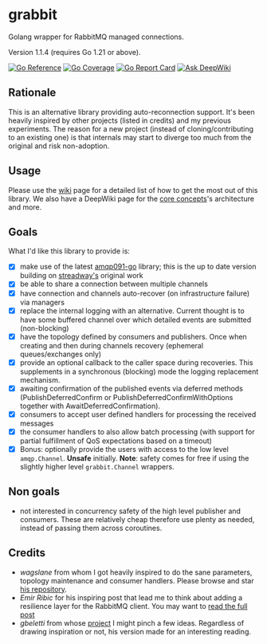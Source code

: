 # grabbit
Golang wrapper for RabbitMQ managed connections.

Version 1.1.4 (requires Go 1.21 or above).<br>

[![Go Reference](https://pkg.go.dev/badge/github.com/LucaWolf/grabbit.svg)](https://pkg.go.dev/github.com/LucaWolf/grabbit)
[![Go Coverage](https://github.com/LucaWolf/grabbit/wiki/coverage.svg)](https://raw.githack.com/wiki/LucaWolf/grabbit/coverage.html)
[![Go Report Card](https://goreportcard.com/badge/github.com/LucaWolf/grabbit)](https://goreportcard.com/report/github.com/LucaWolf/grabbit)
[![Ask DeepWiki](https://deepwiki.com/badge.svg)](https://deepwiki.com/LucaWolf/grabbit)

## Rationale
This is an alternative library providing auto-reconnection support. It's been heavily inspired by other projects
 (listed in credits) and my previous experiments. 
The reason for a new project (instead of cloning/contributing to an existing one) is that internals may start to 
diverge too much from the original and risk non-adoption.

## Usage
Please use the [wiki](https://github.com/LucaWolf/grabbit/wiki#how-tos) page for a detailed list of how to get 
the most out of this library. We also have a DeepWiki page for the
 [core concepts](https://deepwiki.com/LucaWolf/grabbit/2-core-components)'s architecture and more.

## Goals
What I'd like this library to provide is:

  - [x] make use of the latest [amqp091-go](https://github.com/rabbitmq/amqp091-go) library;
      this is the up to date version building on [streadway's](https://github.com/streadway/amqp)
      original work
  - [x] be able to share a connection between multiple channels
  - [x] have connection and channels auto-recover (on infrastructure failure) via managers
  - [x] replace the internal logging with an alternative. Current thought is to have some
      buffered channel over which detailed events are submitted (non-blocking)
  - [x] have the topology defined by consumers and publishers. Once when creating and then
      during channels recovery (ephemeral queues/exchanges only)
  - [x] provide an optional callback to the caller space during recoveries. This supplements
     in a synchronous (blocking) mode the logging replacement mechanism.
  - [x] awaiting confirmation of the published events via deferred methods (PublishDeferredConfirm
     or PublishDeferredConfirmWithOptions together with AwaitDeferredConfirmation).      
  - [x] consumers to accept user defined handlers for processing the received messages
  - [x] the consumer handlers to also allow batch processing (with support for 
      partial fulfillment of QoS expectations based on a timeout)
  - [x] Bonus: optionally provide the users with access to the low level `amqp.Channel`. **Unsafe**
      initially. **Note**: safety comes for free if using the slightly higher level `grabbit.Channel` wrappers.

## Non goals

  * not interested in concurrency safety of the high level publisher and consumers. These are relatively 
   cheap therefore use plenty as needed, instead of passing them across coroutines.

## Credits

  * _wagslane_ from whom I got heavily inspired to do the sane parameters, 
      topology maintenance and consumer handlers. Please browse and star [his repository](https://github.com/wagslane/go-rabbitmq).
  * _Emir Ribic_ for his inspiring post that lead me to think about adding a resilience layer 
      for the RabbitMQ client. You may want to [read the full post](https://www.ribice.ba/golang-rabbitmq-client/)
  * _gbeletti_ from whose [project](https://github.com/gbeletti/rabbitmq) I might pinch a few ideas.
      Regardless of drawing inspiration or not, his version made for an interesting reading.
